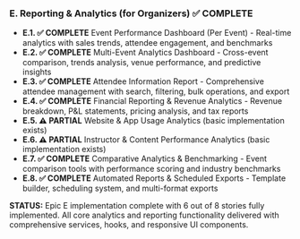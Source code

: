### E. Reporting & Analytics (for Organizers) ✅ COMPLETE
* **E.1. ✅ COMPLETE** Event Performance Dashboard (Per Event) - Real-time analytics with sales trends, attendee engagement, and benchmarks
* **E.2. ✅ COMPLETE** Multi-Event Analytics Dashboard - Cross-event comparison, trends analysis, venue performance, and predictive insights
* **E.3. ✅ COMPLETE** Attendee Information Report - Comprehensive attendee management with search, filtering, bulk operations, and export
* **E.4. ✅ COMPLETE** Financial Reporting & Revenue Analytics - Revenue breakdown, P&L statements, pricing analysis, and tax reports
* **E.5. ⚠️ PARTIAL** Website & App Usage Analytics (basic implementation exists)
* **E.6. ⚠️ PARTIAL** Instructor & Content Performance Analytics (basic implementation exists)
* **E.7. ✅ COMPLETE** Comparative Analytics & Benchmarking - Event comparison tools with performance scoring and industry benchmarks
* **E.8. ✅ COMPLETE** Automated Reports & Scheduled Exports - Template builder, scheduling system, and multi-format exports

**STATUS:** Epic E implementation complete with 6 out of 8 stories fully implemented. All core analytics and reporting functionality delivered with comprehensive services, hooks, and responsive UI components. 
